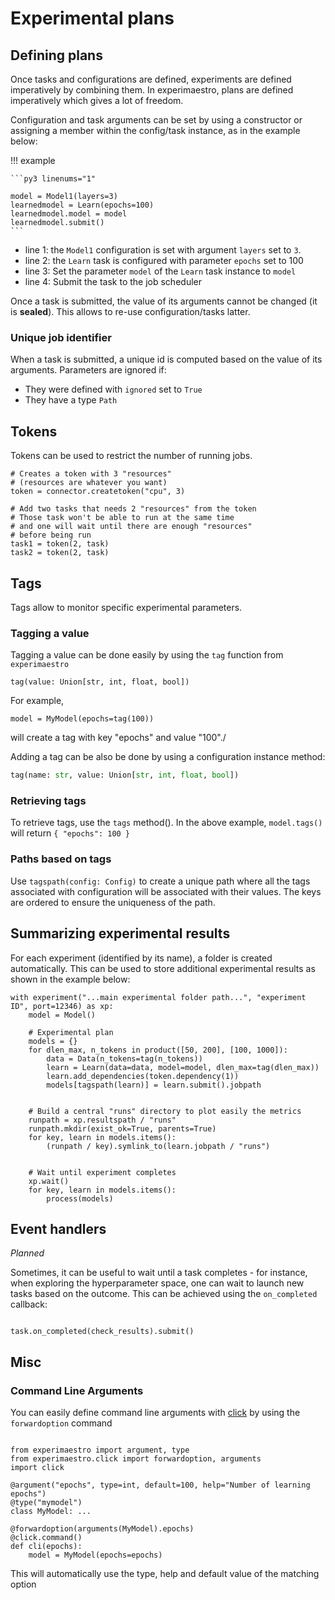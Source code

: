 # Experimental plans

## Defining plans

Once tasks and configurations are defined, experiments are defined imperatively by combining them.
In experimaestro, plans are defined imperatively which gives a lot of freedom.

Configuration and task arguments can be set by using a constructor or assigning a member within
the config/task instance, as in the example below:

!!! example

    ```py3 linenums="1"

    model = Model1(layers=3)
    learnedmodel = Learn(epochs=100)
    learnedmodel.model = model
    learnedmodel.submit()
    ```

- line 1: the `Model1` configuration is set with argument `layers` set to `3`.
- line 2: the `Learn` task is configured with parameter `epochs` set to 100
- line 3: Set the parameter `model` of the `Learn` task instance to `model`
- line 4: Submit the task to the job scheduler

Once a task is submitted, the value of its arguments cannot be changed (it is **sealed**).
This allows to re-use configuration/tasks latter.

### Unique job identifier

When a task is submitted, a unique id is computed based on the value of its arguments.
Parameters are ignored if:

- They were defined with `ignored` set to `True`
- They have a type `Path`

## Tokens

Tokens can be used to restrict the number of running jobs.

```py3
# Creates a token with 3 "resources"
# (resources are whatever you want)
token = connector.createtoken("cpu", 3)

# Add two tasks that needs 2 "resources" from the token
# Those task won't be able to run at the same time
# and one will wait until there are enough "resources"
# before being run
task1 = token(2, task)
task2 = token(2, task)
```

## Tags

Tags allow to monitor specific experimental parameters.

### Tagging a value

Tagging a value can be done easily by using the `tag` function from `experimaestro`

```py3
tag(value: Union[str, int, float, bool])
````

For example,

```py3
model = MyModel(epochs=tag(100))
```

will create a tag with key "epochs" and value "100"./

Adding a tag can be also be done by using a configuration instance method:

```python
tag(name: str, value: Union[str, int, float, bool])
```

### Retrieving tags

To retrieve tags, use the `tags` method().
In the above example, `model.tags()` will return `{ "epochs": 100 }`

### Paths based on tags

Use `tagspath(config: Config)` to create a unique path where
all the tags associated with configuration will be associated with
their values. The keys are ordered to ensure the uniqueness of the path.

## Summarizing experimental results

For each experiment (identified by its name), a folder is created automatically. This
can be used to store additional experimental results as shown in the example below:

```py3
with experiment("...main experimental folder path...", "experiment ID", port=12346) as xp:
    model = Model()

    # Experimental plan
    models = {}
    for dlen_max, n_tokens in product([50, 200], [100, 1000]):
        data = Data(n_tokens=tag(n_tokens))
        learn = Learn(data=data, model=model, dlen_max=tag(dlen_max))
        learn.add_dependencies(token.dependency(1))
        models[tagspath(learn)] = learn.submit().jobpath


    # Build a central "runs" directory to plot easily the metrics
    runpath = xp.resultspath / "runs"
    runpath.mkdir(exist_ok=True, parents=True)
    for key, learn in models.items():
        (runpath / key).symlink_to(learn.jobpath / "runs")


    # Wait until experiment completes
    xp.wait()
    for key, learn in models.items():
        process(models)

```

## Event handlers

_Planned_

Sometimes, it can be useful to wait until a task completes - for instance, when exploring the hyperparameter
space, one can wait to launch new tasks based on the outcome. This can be achieved using the `on_completed` callback:

```py3

task.on_completed(check_results).submit()
```

## Misc

### Command Line Arguments

You can easily define command line arguments with [click](https://click.palletsprojects.com)
by using the `forwardoption` command

```py3

from experimaestro import argument, type
from experimaestro.click import forwardoption, arguments
import click

@argument("epochs", type=int, default=100, help="Number of learning epochs")
@type("mymodel")
class MyModel: ...

@forwardoption(arguments(MyModel).epochs)
@click.command()
def cli(epochs):
    model = MyModel(epochs=epochs)
```

This will automatically use the type, help and default value of the matching option
